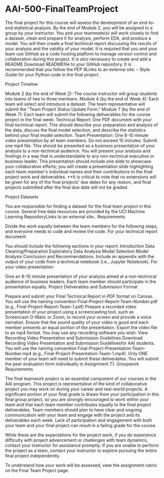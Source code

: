 # AAI-500-FinalTeamProject

The final project for this course will assess the development of an end-to-end statistical analysis. By the end of Module 2, you will be assigned to a group by your instructor. You and your teammate(s) will work closely to find a dataset, clean and prepare it for analysis, perform EDA, and produce a model. You will then create a final technical report discussing the results of your analysis and the validity of your model. It is required that you and your team use GitHub as a code hosting platform to manage version control and collaboration during this project. It is also necessary to create and add a README Download READMEfile to your GitHub repository. It is recommended that you follow the PEP 8Links to an external site. – Style Guide for your Python code in the final project.

Project Timeline

Module 2 (by the end of Week 2): The course instructor will group students into teams of two to three members.
Module 4 (by the end of Week 4): Each team will select and introduce a dataset. The team representative will submit the "Team Project Status Update Form."
Module 7 (by the end of Week 7): Each team will submit the following deliverables for the course project in the final week:
Technical Report: One PDF document with your final technical report. This should describe your preparation and analysis of the data, discuss the final model selection, and describe the statistics behind your final model selection.
Team Presentation: One 8-10 minute video presentation by all team members. Do not exceed 10 minutes. Submit one mp4 file. This should be presented as a business presentation of your analysis to a non-technical audience. You will present your analysis and findings in a way that is understandable to any non-technical executive or business leader. This presentation should include one slide to showcase your collaborative efforts; you will create a presentation slide highlighting each team member's individual names and their contributions to the final project work and deliverables.
**It is critical to note that no extensions will be given for any of the final projects' due dates for any reason, and final projects submitted after the final due date will not be graded.

Project Datasets

You are responsible for finding a dataset for the final team project in this course. Several free data resources are provided by the UCI Machine Learning RepositoryLinks to an external site..
Requirements

Divide the work equally between the team members for the following steps, and everyone needs to code and review the code.
For your technical report document:

You should include the following sections in your report:
Introduction
Data Cleaning/Preparation
Exploratory Data Analysis
Model Selection
Model Analysis
Conclusion and Recommendations.
Include an appendix with the output of your code from a technical notebook (i.e., Jupyter Notebook).
For your video presentation:

Give an 8-10 minute presentation of your analysis aimed at a non-technical audience of business leaders.
Each team member should participate in the presentation equally.
Project Deliverables and Submission Format

Prepare and submit your Final Technical Report in PDF format on Canvas. You will use the naming convention Final-Project-Report-Team-Number.pdf (e.g., Final-Project-Report-Team-1.pdf)
Prepare a recorded video presentation of your project using a screencasting tool, such as Screencast-O-Matic or Zoom, to record your screen and provide a voice narration.
Ensure that the sound quality of your video is good and each member presents an equal portion of the presentation.
Export the video file to an mp4 format.
You may use any recording software you wish. View Recording Video Presentation and Submission Guidelines Download Recording Video Presentation and Submission Guidelinesfor AAI students. 
You will use the naming convention Final-Project-Presentation-Team-Number.mp4 (e.g., Final-Project-Presentation-Team-1.mp4).
Only ONE member of your team will need to submit these deliverables.
You will submit the peer evaluation form individually in Assignment 7.1.
Groupwork Requirements

The final teamwork project is an essential component of our courses in the AAI program. This project is representative of the kind of collaborative project you may work on during your career and real-world projects. A significant portion of your final grade is drawn from your participation in this final group project, so you are strongly encouraged to work within your team and that each team member contributes equally to the final project deliverables. Team members should plan to have clear and ongoing communication with your team and engage with the project and its deliverables each week. Lack of participation and engagement with both your team and your final project can result in a failing grade for the course.

While these are the expectations for the project work, if you do experience difficulty with project advancement or challenges with team dynamics, contact your instructor for assistance promptly. If you are unable to perform the project as a team, contact your instructor to explore pursuing the entire final project independently.

To understand how your work will be assessed, view the assignment rubric on the Final Team Project page.
